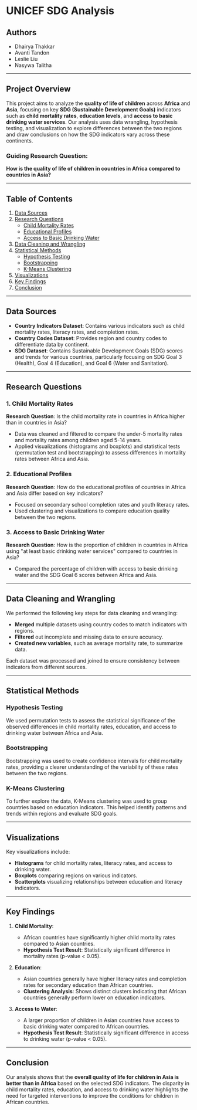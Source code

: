 # UNICEF SDG Analysis

## Authors

- Dhairya Thakkar
- Avanti Tandon
- Leslie Liu
- Nasywa Talitha

---

## Project Overview

This project aims to analyze the **quality of life of children** across **Africa** and **Asia**, focusing on key **SDG (Sustainable Development Goals)** indicators such as **child mortality rates**, **education levels**, and **access to basic drinking water services**. Our analysis uses data wrangling, hypothesis testing, and visualization to explore differences between the two regions and draw conclusions on how the SDG indicators vary across these continents.

### Guiding Research Question:

**How is the quality of life of children in countries in Africa compared to countries in Asia?**

---

## Table of Contents

1. [Data Sources](#data-sources)
2. [Research Questions](#research-questions)
   - [Child Mortality Rates](#child-mortality-rates)
   - [Educational Profiles](#educational-profiles)
   - [Access to Basic Drinking Water](#access-to-basic-drinking-water)
3. [Data Cleaning and Wrangling](#data-cleaning-and-wrangling)
4. [Statistical Methods](#statistical-methods)
   - [Hypothesis Testing](#hypothesis-testing)
   - [Bootstrapping](#bootstrapping)
   - [K-Means Clustering](#k-means-clustering)
5. [Visualizations](#visualizations)
6. [Key Findings](#key-findings)
7. [Conclusion](#conclusion)

---

## Data Sources

- **Country Indicators Dataset**: Contains various indicators such as child mortality rates, literacy rates, and completion rates.
- **Country Codes Dataset**: Provides region and country codes to differentiate data by continent.
- **SDG Dataset**: Contains Sustainable Development Goals (SDG) scores and trends for various countries, particularly focusing on SDG Goal 3 (Health), Goal 4 (Education), and Goal 6 (Water and Sanitation).

---

## Research Questions

### 1. Child Mortality Rates

**Research Question**: Is the child mortality rate in countries in Africa higher than in countries in Asia?

- Data was cleaned and filtered to compare the under-5 mortality rates and mortality rates among children aged 5-14 years.
- Applied visualizations (histograms and boxplots) and statistical tests (permutation test and bootstrapping) to assess differences in mortality rates between Africa and Asia.

### 2. Educational Profiles

**Research Question**: How do the educational profiles of countries in Africa and Asia differ based on key indicators?

- Focused on secondary school completion rates and youth literacy rates.
- Used clustering and visualizations to compare education quality between the two regions.

### 3. Access to Basic Drinking Water

**Research Question**: How is the proportion of children in countries in Africa using "at least basic drinking water services" compared to countries in Asia?

- Compared the percentage of children with access to basic drinking water and the SDG Goal 6 scores between Africa and Asia.

---

## Data Cleaning and Wrangling

We performed the following key steps for data cleaning and wrangling:

- **Merged** multiple datasets using country codes to match indicators with regions.
- **Filtered** out incomplete and missing data to ensure accuracy.
- **Created new variables**, such as average mortality rate, to summarize data.

Each dataset was processed and joined to ensure consistency between indicators from different sources.

---

## Statistical Methods

### Hypothesis Testing

We used permutation tests to assess the statistical significance of the observed differences in child mortality rates, education, and access to drinking water between Africa and Asia.

### Bootstrapping

Bootstrapping was used to create confidence intervals for child mortality rates, providing a clearer understanding of the variability of these rates between the two regions.

### K-Means Clustering

To further explore the data, K-Means clustering was used to group countries based on education indicators. This helped identify patterns and trends within regions and evaluate SDG goals.

---

## Visualizations

Key visualizations include:

- **Histograms** for child mortality rates, literacy rates, and access to drinking water.
- **Boxplots** comparing regions on various indicators.
- **Scatterplots** visualizing relationships between education and literacy indicators.

---

## Key Findings

1. **Child Mortality**:

   - African countries have significantly higher child mortality rates compared to Asian countries.
   - **Hypothesis Test Result**: Statistically significant difference in mortality rates (p-value < 0.05).

2. **Education**:

   - Asian countries generally have higher literacy rates and completion rates for secondary education than African countries.
   - **Clustering Analysis**: Shows distinct clusters indicating that African countries generally perform lower on education indicators.

3. **Access to Water**:
   - A larger proportion of children in Asian countries have access to basic drinking water compared to African countries.
   - **Hypothesis Test Result**: Statistically significant difference in access to drinking water (p-value < 0.05).

---

## Conclusion

Our analysis shows that the **overall quality of life for children in Asia is better than in Africa** based on the selected SDG indicators. The disparity in child mortality rates, education, and access to drinking water highlights the need for targeted interventions to improve the conditions for children in African countries.
